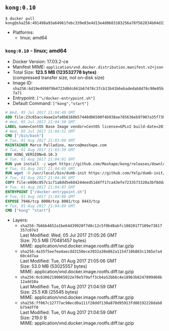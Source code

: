 ## `kong:0.10`

```console
$ docker pull kong@sha256:491498a93a64961febc339e83e4d13e4d0683103256a78f562834b04d33ef2c8
```

-	Platforms:
	-	linux; amd64

### `kong:0.10` - linux; amd64

-	Docker Version: 17.03.2-ce
-	Manifest MIME: `application/vnd.docker.distribution.manifest.v2+json`
-	Total Size: **123.5 MB (123532778 bytes)**  
	(compressed transfer size, not on-disk size)
-	Image ID: `sha256:6d19e4998f9b4723d8dc661b67478c37cb13b41b6ebadedab8d76c90e85b7a71`
-	Entrypoint: `["\/docker-entrypoint.sh"]`
-	Default Command: `["kong","start"]`

```dockerfile
# Wed, 05 Jul 2017 21:04:49 GMT
ADD file:23c65acc4aae2afa0b6168b57448d06500f4b938ae785636eb97907a35f730a6 in / 
# Wed, 05 Jul 2017 21:04:50 GMT
LABEL name=CentOS Base Image vendor=CentOS license=GPLv2 build-date=20170705
# Wed, 05 Jul 2017 21:04:51 GMT
CMD ["/bin/bash"]
# Tue, 01 Aug 2017 21:03:00 GMT
MAINTAINER Marco Palladino, marco@mashape.com
# Tue, 01 Aug 2017 21:03:39 GMT
ENV KONG_VERSION=0.10.3
# Tue, 01 Aug 2017 21:04:01 GMT
RUN yum install -y wget https://github.com/Mashape/kong/releases/download/$KONG_VERSION/kong-$KONG_VERSION.el7.noarch.rpm &&     yum clean all
# Tue, 01 Aug 2017 21:04:05 GMT
RUN wget -O /usr/local/bin/dumb-init https://github.com/Yelp/dumb-init/releases/download/v1.1.3/dumb-init_1.1.3_amd64 &&     chmod +x /usr/local/bin/dumb-init
# Tue, 01 Aug 2017 21:04:06 GMT
COPY file:e806c057c1c71a8dd5e684244eed51d4ff17ca43efe7233573320a3bf8dda3a4 in /docker-entrypoint.sh 
# Tue, 01 Aug 2017 21:04:07 GMT
ENTRYPOINT ["/docker-entrypoint.sh"]
# Tue, 01 Aug 2017 21:04:08 GMT
EXPOSE 7946/tcp 8000/tcp 8001/tcp 8443/tcp
# Tue, 01 Aug 2017 21:04:09 GMT
CMD ["kong" "start"]
```

-	Layers:
	-	`sha256:7b6bb4652a1be64d39920f7d8c12c5f0bd8abfc10820177109e73817357c07e3`  
		Last Modified: Wed, 05 Jul 2017 21:05:26 GMT  
		Size: 70.5 MB (70481457 bytes)  
		MIME: application/vnd.docker.image.rootfs.diff.tar.gzip
	-	`sha256:4a35f5ee7ea4aecdd3150ece3932a38e862a1154710b883c1365e7a460c4d7aa`  
		Last Modified: Tue, 01 Aug 2017 21:05:06 GMT  
		Size: 53.0 MB (53025557 bytes)  
		MIME: application/vnd.docker.image.rootfs.diff.tar.gzip
	-	`sha256:0c63062190065022e70e579aff3cb4a52bb6c4e18963b8247899d68b12add10a`  
		Last Modified: Tue, 01 Aug 2017 21:04:59 GMT  
		Size: 25.5 KB (25545 bytes)  
		MIME: application/vnd.docker.image.rootfs.diff.tar.gzip
	-	`sha256:ff067c12777ac98ecd0a111f28ddf130a870d95913fd08192228dab0b754dff0`  
		Last Modified: Tue, 01 Aug 2017 21:04:59 GMT  
		Size: 219.0 B  
		MIME: application/vnd.docker.image.rootfs.diff.tar.gzip
